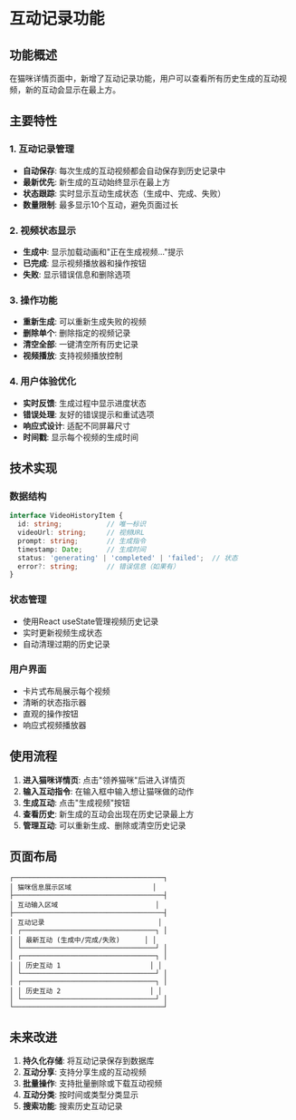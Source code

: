 # 互动记录功能

## 功能概述

在猫咪详情页面中，新增了互动记录功能，用户可以查看所有历史生成的互动视频，新的互动会显示在最上方。

## 主要特性

### 1. 互动记录管理
- **自动保存**: 每次生成的互动视频都会自动保存到历史记录中
- **最新优先**: 新生成的互动始终显示在最上方
- **状态跟踪**: 实时显示互动生成状态（生成中、完成、失败）
- **数量限制**: 最多显示10个互动，避免页面过长

### 2. 视频状态显示
- **生成中**: 显示加载动画和"正在生成视频..."提示
- **已完成**: 显示视频播放器和操作按钮
- **失败**: 显示错误信息和删除选项

### 3. 操作功能
- **重新生成**: 可以重新生成失败的视频
- **删除单个**: 删除指定的视频记录
- **清空全部**: 一键清空所有历史记录
- **视频播放**: 支持视频播放控制

### 4. 用户体验优化
- **实时反馈**: 生成过程中显示进度状态
- **错误处理**: 友好的错误提示和重试选项
- **响应式设计**: 适配不同屏幕尺寸
- **时间戳**: 显示每个视频的生成时间

## 技术实现

### 数据结构
```typescript
interface VideoHistoryItem {
  id: string;           // 唯一标识
  videoUrl: string;     // 视频URL
  prompt: string;       // 生成指令
  timestamp: Date;      // 生成时间
  status: 'generating' | 'completed' | 'failed';  // 状态
  error?: string;       // 错误信息（如果有）
}
```

### 状态管理
- 使用React useState管理视频历史记录
- 实时更新视频生成状态
- 自动清理过期的历史记录

### 用户界面
- 卡片式布局展示每个视频
- 清晰的状态指示器
- 直观的操作按钮
- 响应式视频播放器

## 使用流程

1. **进入猫咪详情页**: 点击"领养猫咪"后进入详情页
2. **输入互动指令**: 在输入框中输入想让猫咪做的动作
3. **生成互动**: 点击"生成视频"按钮
4. **查看历史**: 新生成的互动会出现在历史记录最上方
5. **管理互动**: 可以重新生成、删除或清空历史记录

## 页面布局

```
┌─────────────────────────────────────┐
│ 猫咪信息展示区域                    │
├─────────────────────────────────────┤
│ 互动输入区域                        │
├─────────────────────────────────────┤
│ 互动记录                            │
│ ┌─────────────────────────────────┐ │
│ │ 最新互动 (生成中/完成/失败)      │ │
│ └─────────────────────────────────┘ │
│ ┌─────────────────────────────────┐ │
│ │ 历史互动 1                      │ │
│ └─────────────────────────────────┘ │
│ ┌─────────────────────────────────┐ │
│ │ 历史互动 2                      │ │
│ └─────────────────────────────────┘ │
└─────────────────────────────────────┘
```

## 未来改进

1. **持久化存储**: 将互动记录保存到数据库
2. **互动分享**: 支持分享生成的互动视频
3. **批量操作**: 支持批量删除或下载互动视频
4. **互动分类**: 按时间或类型分类显示
5. **搜索功能**: 搜索历史互动记录 